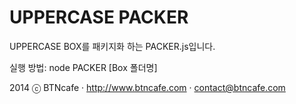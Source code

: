 UPPERCASE PACKER
================
UPPERCASE BOX를 패키지화 하는 PACKER.js입니다.

실행 방법: node PACKER [Box 폴더명]

2014 ⓒ BTNcafe · http://www.btncafe.com · contact@btncafe.com
